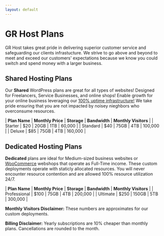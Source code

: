 ```yaml
---
layout: default
---
```

# GR Host Plans

GR Host takes great pride in delivering superior customer service and safeguarding our clients infrastucture. We strive to go above and beyond to meet and exceed our customers' expectations because we know you could switch and spend money with a larger business.

## Shared Hosting Plans

Our **Shared** WordPress plans are great for all types of websites! Designed for Freelancers, Service Businesses, and online shops! Enable growth for your online business leveraging our [100% uptime infrastructure!](https://grhost.statuspage.io/) We take pride ensuring that you are not impacted by noisey nieghbors who overconsume resources.

| **Plan Name** | **Monthly Price** | **Storage** | **Bandwidth** | **Monthly Visitors** |
| Starter       | $20 | 20GB | 1TB | 60,000  |
| Standard      | $40 | 75GB | 4TB | 100,000 |
| Deluxe        | $85 | 75GB | 4TB | 160,000 |

## Dedicated Hosting Plans

**Dedicated** plans are ideal for Medium-sized business websites or [WooCommerce](https://woocommerce.com/) webshops that operate as Full-Time income. These custom deployments operate with staticly allocated resources. You will never encounter resource contention and are allowed 100% resource utilization 24/7.

| **Plan Name** | **Monthly Price** | **Storage** | **Bandwidth** | **Monthly Visitors** |
| Professional | $100 | 75GB  | 4TB | 200,000  |
| Ultimate     | $250 | 150GB | 5TB | 300,000 |

**Monthly Visitors Disclaimer:** These numbers are approximates for our custom deployments.

**Billing Disclaimer:** Yearly subscriptions are 10% cheaper than monthly plans. Cancellations are rounded to the month.

